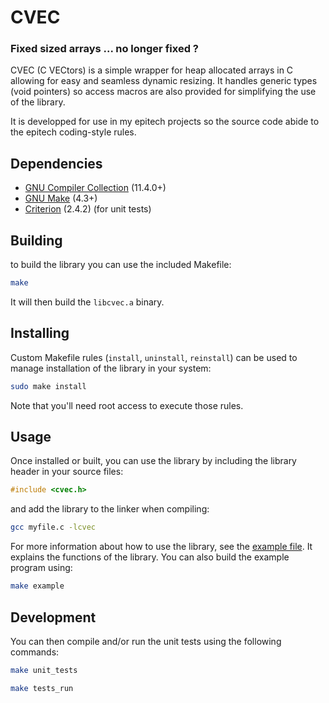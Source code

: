 # CVEC

### Fixed sized arrays ... no longer fixed ?

CVEC (C VECtors) is a simple wrapper for heap allocated arrays in C allowing for easy and seamless dynamic resizing. It handles generic types (void pointers) so access macros are also provided for simplifying the use of the library.

It is developped for use in my epitech projects so the source code abide to the epitech coding-style rules.

## Dependencies

- [GNU Compiler Collection](https://gcc.gnu.org/) (11.4.0+)
- [GNU Make](https://www.gnu.org/software/make/) (4.3+)
- [Criterion](https://github.com/Snaipe/Criterion) (2.4.2) (for unit tests)

## Building

to build the library you can use the included Makefile:

```sh
make
```

It will then build the `libcvec.a` binary.

## Installing

Custom Makefile rules (`install`, `uninstall`, `reinstall`) can be used to manage installation of the library in your system:

```sh
sudo make install
```

Note that you'll need root access to execute those rules.

## Usage

Once installed or built, you can use the library by including the library header in your source files:

```c
#include <cvec.h>
```

and add the library to the linker when compiling:

```sh
gcc myfile.c -lcvec
```

For more information about how to use the library, see the [example file](example/example.c). It explains the functions of the library. You can also build the example program using:

```sh
make example
```

## Development

You can then compile and/or run the unit tests using the following commands:

```sh
make unit_tests
```
```sh
make tests_run
```

